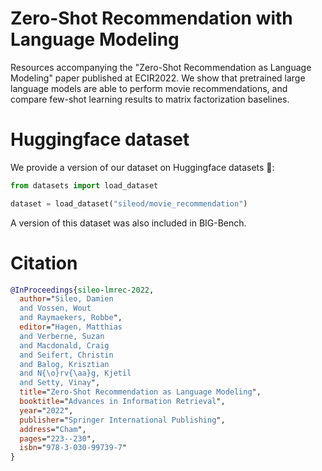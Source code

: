 # Zero-Shot Recommendation with Language Modeling
Resources accompanying the "Zero-Shot Recommendation as Language Modeling" paper published at ECIR2022.
We show that pretrained large language models are able to perform movie recommendations, and compare few-shot learning results to matrix factorization baselines.

# Huggingface dataset
We provide a version of our dataset on Huggingface datasets 🤗:
```python
from datasets import load_dataset

dataset = load_dataset("sileod/movie_recommendation")
```
A version of this dataset was also included in BIG-Bench.

# Citation
```bibtex
@InProceedings{sileo-lmrec-2022,
  author="Sileo, Damien
  and Vossen, Wout
  and Raymaekers, Robbe",
  editor="Hagen, Matthias
  and Verberne, Suzan
  and Macdonald, Craig
  and Seifert, Christin
  and Balog, Krisztian
  and N{\o}rv{\aa}g, Kjetil
  and Setty, Vinay",
  title="Zero-Shot Recommendation as Language Modeling",
  booktitle="Advances in Information Retrieval",
  year="2022",
  publisher="Springer International Publishing",
  address="Cham",
  pages="223--230",
  isbn="978-3-030-99739-7"
}


```
